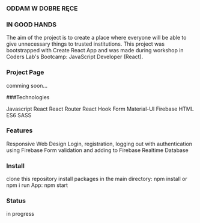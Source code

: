 ### ODDAM W DOBRE RĘCE

### IN GOOD HANDS

The aim of the project is to create a place where everyone will be able to give unnecessary things to trusted institutions. This project was bootstrapped with Create React App and was made during workshop in Coders Lab's Bootcamp: JavaScript Developer (React).

### Project Page

comming soon...

###Technologies

Javascript
React
React Router
React Hook Form
Material-UI
Firebase
HTML
ES6
SASS

### Features

Responsive Web Design
Login, registration, logging out with authentication using Firebase
Form validation and adding to Firebase Realtime Database

### Install

clone this repository
install packages in the main directory: npm install or npm i
run App: npm start

### Status

in progress
